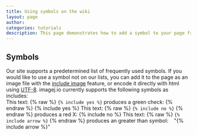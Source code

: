 ```yaml
---
title: Using symbols on the wiki
layout: page
author:
categories: tutorials
description: This page demonstrates how to add a symbol to your page from preset options.
---
```


## Symbols

Our site supports a predetermined list of frequently used symbols. If you would like to use a symbol not on our lists, you can add it to the page as an image file with the [include image](/demo-image) feature, or encode it directly with html using [UTF-8](https://www.w3schools.com/charsets/ref_html_utf8.asp).
imagej.io currently supports the following symbols as includes:
<br>
This text: {% raw %} `{% include yes %}` produces a green check: {% endraw %} {% include yes %}
This text: {% raw %} `{% include no %}` {% endraw %} produces a red X: {% include no %}
This text: {% raw %} `{% include arrow %}` {% endraw %} produces an greater than symbol: &nbsp;&nbsp; "{% include arrow %}"
